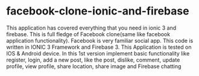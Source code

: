 # facebook-clone-ionic-and-firebase
This application has covered everything that you need in ionic 3 and firebase. This is full fledge of Facebook clone(same like facebook application functionality). Facebook is very familiar social app. This code is written in IONIC 3 Framework and Firebase 3. This Application is tested on IOS &amp; Android device. In this 1st version implement basic functionality like register, login, add a new post, like the post, dislike, comment, update profile, view profile, share location, share image and Firebase chatting
